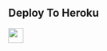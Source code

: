 

## Deploy To Heroku

<a href="https://heroku.com/deploy?template=https://github.com/yogeshmirro/idk">
     <img height="30px" src="https://img.shields.io/badge/Deploy%20To%20Heroku-blueviolet?style=for-the-badge&logo=heroku">
  </a>
